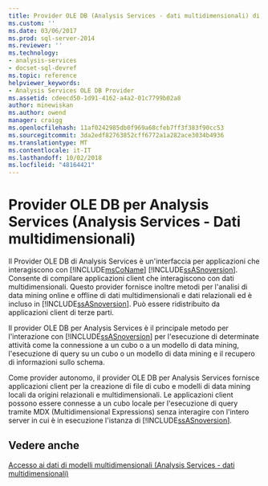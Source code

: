 ```yaml
---
title: Provider OLE DB (Analysis Services - dati multidimensionali) di Analysis Services | Microsoft Docs
ms.custom: ''
ms.date: 03/06/2017
ms.prod: sql-server-2014
ms.reviewer: ''
ms.technology:
- analysis-services
- docset-sql-devref
ms.topic: reference
helpviewer_keywords:
- Analysis Services OLE DB Provider
ms.assetid: cdeecd50-1d91-4162-a4a2-01c7799b02a8
author: minewiskan
ms.author: owend
manager: craigg
ms.openlocfilehash: 11af0242985db0f969a68cfeb7ff3f383f90cc53
ms.sourcegitcommit: 3da2edf82763852cff6772a1a282ace3034b4936
ms.translationtype: MT
ms.contentlocale: it-IT
ms.lasthandoff: 10/02/2018
ms.locfileid: "48164421"
---
```

# <a name="analysis-services-ole-db-provider-analysis-services---multidimensional-data"></a>Provider OLE DB per Analysis Services (Analysis Services - Dati multidimensionali)
  Il Provider OLE DB di Analysis Services è un'interfaccia per applicazioni che interagiscono con [!INCLUDE[msCoName](../../includes/msconame-md.md)] [!INCLUDE[ssASnoversion](../../includes/ssasnoversion-md.md)]. Consente di compilare applicazioni client che interagiscono con dati multidimensionali. Questo provider fornisce inoltre metodi per l'analisi di data mining online e offline di dati multidimensionali e dati relazionali ed è incluso in [!INCLUDE[ssASnoversion](../../includes/ssasnoversion-md.md)]. Può essere ridistribuito da applicazioni client di terze parti.  
  
 Il provider OLE DB per Analysis Services è il principale metodo per l'interazione con [!INCLUDE[ssASnoversion](../../includes/ssasnoversion-md.md)] per l'esecuzione di determinate attività come la connessione a un cubo o a un modello di data mining, l'esecuzione di query su un cubo o un modello di data mining e il recupero di informazioni sullo schema.  
  
 Come provider autonomo, il provider OLE DB per Analysis Services fornisce applicazioni client per la creazione di file di cubo e modelli di data mining locali da origini relazionali e multidimensionali. Le applicazioni client possono essere connesse a un cubo locale per l'esecuzione di query tramite MDX (Multidimensional Expressions) senza interagire con l'intero server in cui è in esecuzione l'istanza di [!INCLUDE[ssASnoversion](../../includes/ssasnoversion-md.md)].  
  
## <a name="see-also"></a>Vedere anche  
 [Accesso ai dati di modelli multidimensionali &#40;Analysis Services - dati multidimensionali&#41;](../multidimensional-models/mdx/multidimensional-model-data-access-analysis-services-multidimensional-data.md)  
  
  
